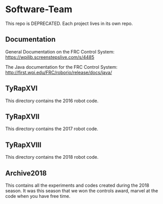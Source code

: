 # Software-Team

This repo is DEPRECATED. Each project lives in its own repo.

## Documentation

General Documentation on the FRC Control System: https://wpilib.screenstepslive.com/s/4485

The Java documentation for the FRC Control System: http://first.wpi.edu/FRC/roborio/release/docs/java/


## TyRapXVI

This directory contains the 2016 robot code.

## TyRapXVII

This directory contains the 2017 robot code.

## TyRapXVIII

This directory contains the 2018 robot code.

## Archive2018

This contains all the experiments and codes created during the 2018 season. It was this season that we won the controls award, marvel at the code when you have free time. 



